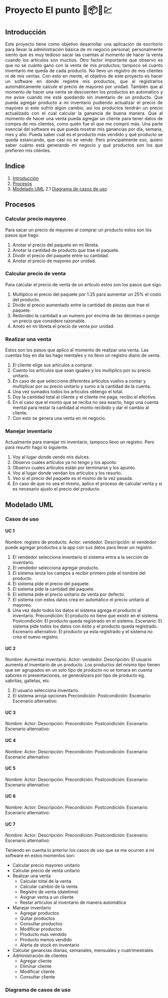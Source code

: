 <!-- cSpell:language=es -->
# Proyecto El punto 🏪📦💸💹

## Introducción

<div align="justify">
Este proyecto tiene como objetivo desarrollar una aplicación de escritorio para llevar la administración básica de mi negocio personal; personalmente siento que es muy tedioso sacar las cuentas al momento de hacer la venta cuando los artículos son muchos. Otro factor importante que observo es que no sé cuánto gano con la venta de mis productos; tampoco sé cuánto inventario me queda de cada producto. No llevo un registro de mis clientes ni de mis ventas. Con esto en mente, el objetivo de este proyecto es hacer un software en donde registre mis productos, que al registrarlos automáticamente calcule el precio de mayoreo por unidad. También que al momento de hacer una venta se descuenten los productos en automático y me avise cuando me esté quedando sin inventario de un producto. Que pueda agregar producto a mi inventario pudiendo actualizar el precio de mayoreo si este sufrió algún cambio, así los productos tendrán un precio actualizado con el cual calcular la ganancia de buena manera. Que al momento de hacer una venta pueda agregar un cliente para tener datos de compra de mis clientes, como quién fue el que me compró más. Una parte esencial del software es que pueda mostrar mis ganancias por día, semana, mes y año. Pueda saber cuál es el producto más vendido y qué producto se queda estancando, que casi no se vende. Pero principalmente eso, quiero saber cuánto está generando mi negocio y qué productos son los que prefieren mis clientes.
</div> 

## Indice

1. [Introducción](#introducción)
1. [Procesos](#procesos)
1. [Modelado UML](#modelado-uml)
  2.1 [Diagrama de casos de uso](#diagrama-de-casos-de-uso)

## Procesos

### Calcular precio mayoreo

Para sacar un precio de mayoreo al comprar un producto estos son los pasos que hago.

1. Anotar el precio del paquete en mi libreta.
1. Anotar la cantidad de producto que trae el paquete.
1. Dividir el precio del paquete entre su cantidad.
1. Anotar el precio de mayoreo por unidad.

### Calcular precio de venta

Para calcular el precio de venta de un articulo estos son los pasos que sigo.

1. Multiplico el precio del paquete por 1.25 para aumentar un 25% el costo del producto.
1. Divido el precio aumentado entre la cantidad de piezas que trae el paquete.
1. Redondeo la cantidad a un numero por encima de las décimas o pongo un precio que considere razonable.
1. Anoto en mi libreta el precio de venta por unidad.

### Realizar una venta

Estos son los pasos que aplico al momento de realizar una venta. Las cuentas hoy en dia las hago mentales y no llevo un registro diario de venta.

1. El cliente elige sus artículos a comprar.
1. Cuento los artículos que sean iguales y los multiplico por su precio unitario.
1. En caso de que seleccione diferentes artículos vuelvo a contar y multiplicar por su precio unitario y sumo a la cantidad de la cuenta.
1. Una vez sumados todos los artículos obtengo el total.
1. Doy la cantidad total al cliente y el cliente me paga, recibo el efectivo.
1. En el caso que el monto que se reciba no sea exacto, hago una cuenta mental para restar la cantidad al monto recibido y dar el cambio al cliente.
1. Con esto se genera una venta en mi negocio.

### Manejar inventario

Actualmente para manejar mi inventario, tampoco llevo un registro. Pero para resurtir hago lo siguiente.

1. Voy al lugar donde vendo mis dulces.
1. Observo cuales artículos ya no tengo y los apunto.
1. Observo cuales artículos están por terminarse y los apunto.
1. Voy al lugar donde vendan los artículos y los resurto.
1. Veo si el precio del paquete es el mismo de la vez pasada.
1. En caso de que no sea el mismo, aplico el proceso de calcular venta y si es necesario ajusto el precio del producto.

## Modelado UML

### Casos de uso

#### UC 1
Nombre: registro de producto.
Actor: vendedor.
Descripción: el vendedor puede agregar productos a la app con sus datos para llevar un registro.
1. El vendedor selecciona inventario el sistema entra a la sección de inventario.
2. El vendedor selecciona agregar producto.
3. El sistema lanza los campos a recibir primero pide el nombre del producto.
4. El sistema pide el precio del paquete.
5. El sistema pide la cantidad del paquete.
6. El sistema pide el precio unitario de venta por defecto.
6. El sistema con estos datos crea en automático el precio unitario al mayoreo.
8. Una vez dado todos los datos el sistema agrega el producto al inventario.
Precondición: El producto no tiene que existir en el sistema.
Postcondición: El producto queda registrado en el sistema.
Escenario: El sistema pide todos los datos con éxito y el producto queda registrado.
Escenario alternativo: El producto ya esta registrado y el sistema no crea el nuevo registro.

#### UC 2
Nombre: Aumentar inventario.
Actor: vendedor.
Descripción: El usuario aumenta el inventario de un producto. Los productos del mismo tipo tienen que ser agrupados en un solo tipo de producto no se tomara en cuenta sabores ni presentaciones, se generalizara por tipo de producto eg. sabritas, galletas, etc.
1. El usuario selecciona inventario.
2. El sistema arroja opciones
Precondición:
Postcondición:
Escenario:
Escenario alternativo:

#### UC 3
Nombre:
Actor:
Descripción:
Precondición:
Postcondición:
Escenario:
Escenario alternativo:

#### UC 4
Nombre:
Actor:
Descripción:
Precondición:
Postcondición:
Escenario:
Escenario alternativo:

#### UC 5
Nombre:
Actor:
Descripción:
Precondición:
Postcondición:
Escenario:
Escenario alternativo:

#### UC 6
Nombre:
Actor:
Descripción:
Precondición:
Postcondición:
Escenario:
Escenario alternativo:

#### UC 7
Nombre:
Actor:
Descripción:
Precondición:
Postcondición:
Escenario:
Escenario alternativo:

Teniendo en cuenta lo anterior los casos de uso que se me ocurren a mi software en estos momentos son:

- Calcular precio mayoreo unitario
- Calcular precio de venta unitario
- Realizar una venta
  - Calcular total de la venta
  - Calcular cambio de la venta
  - Registro de venta (datetime)
  - Asignar venta a un cliente
  - Restar artículos al inventario de manera automática
- Manejar inventario
  - Agregar productos
  - Quitar productos
  - Consultar productos
  - Modificar productos
  - Producto mas vendido
  - Producto menos vendido
  - Alerta de stock en inventario
- Calcular ganancias diarias, semanales, mensuales y cuatrimestrales.
- Administración de clientes
  - Agregar cliente
  - Eliminar cliente
  - Modificar cliente
  - Consultar cliente




### Diagrama de casos de uso

